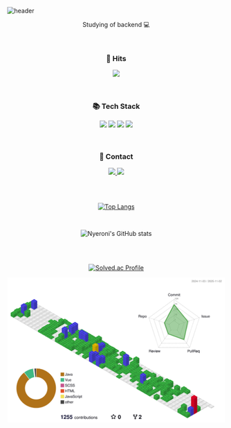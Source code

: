 ![header](https://capsule-render.vercel.app/api?type=Waving&color=87CEFA&height=250&section=header&text=Welcome%20&fontSize=90&fontAlignY=35&desc=nyeroni's%20github&descAlignY=55&descAlign=85)

<p align="center">
  Studying of backend 💻
</p>
</br>
<h3 align="center"><b>🔎 Hits</b></h3>

<p align="center">
<a href="https://hits.seeyoufarm.com"><img src="https://hits.seeyoufarm.com/api/count/incr/badge.svg?url=https%3A%2F%2Fgithub.com%2Fnyeroni&count_bg=%2379C83D&title_bg=%23555555&icon=&icon_color=%23E7E7E7&title=hits&edge_flat=false"/></a>
</p>
</br>

<h3 align="center"><b>📚 Tech Stack</b></h3>

<p align="center">
  
  <img src="https://img.shields.io/badge/c++-%2300599C.svg?style=for-the-badge&logo=c%2B%2B&logoColor=white"/>
  <img src="https://img.shields.io/badge/Java-007396?style=for-the-badge&logo=Java&logoColor=white"/>
  <img src="https://img.shields.io/badge/python-4169E1?style=for-the-badge&logo=python&logoColor=ffdd54"/>
  <img src="https://img.shields.io/badge/spring-6DB33F?style=for-the-badge&logo=spring&logoColor=ffdd54"/>


</p>
</br>

<h3 align="center"><b>💌 Contact </b></h3>

<p align="center">

<a href="https://velog.io/@nyeroni" target="_blank" >
  <img src="https://img.shields.io/badge/Tech%20Blog-11B48A?style=flat-square&logo=Velog&logoColor=white&link=https://velog.io/@nyeroni"/>
</a>
<a href="mailto:nir2y@naver.com"> 
  <img src="https://img.shields.io/badge/Mail-4682B4?style=flat-square&logo=Mail&logoColor=white&link=mailto:nir2y@naver.com"/>
</a>

</p>

</br>
</br>

<div align="center"> 

  
[![Top Langs](https://github-readme-stats.vercel.app/api/top-langs/?username=nyeroni&langs_count=10&layout=compact)](https://github.com/nyeroni/github-readme-stats)﻿




</br>

![Nyeroni's GitHub stats](https://github-readme-stats.vercel.app/api?username=nyeroni&show_icons=true&theme=radical)



</br>
</br>  

[![Solved.ac Profile](http://mazassumnida.wtf/api/v2/generate_badge?boj=yerin26)](https://solved.ac/yerin26/)



![](./profile-3d-contrib/profile-gitblock.svg)
</div>
